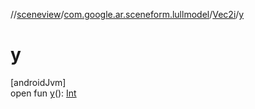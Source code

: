 //[sceneview](../../../index.md)/[com.google.ar.sceneform.lullmodel](../index.md)/[Vec2i](index.md)/[y](y.md)

# y

[androidJvm]\
open fun [y](y.md)(): [Int](https://kotlinlang.org/api/latest/jvm/stdlib/kotlin/-int/index.html)
